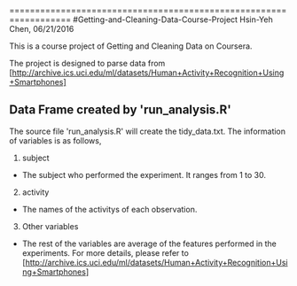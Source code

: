 ==================================================================
#Getting-and-Cleaning-Data-Course-Project
Hsin-Yeh Chen, 06/21/2016

This is a course project of Getting and Cleaning Data on Coursera.

The project is designed to parse data from 
[http://archive.ics.uci.edu/ml/datasets/Human+Activity+Recognition+Using+Smartphones]

## Data Frame created by 'run_analysis.R'
The source file 'run_analysis.R' will create the tidy_data.txt. The information of variables is as follows, 

1. subject
  * The subject who performed the experiment. It ranges from 1 to 30. 

2. activity
  * The names of the activitys of each observation.

3. Other variables
  * The rest of the variables are average of the features performed in the experiments. For more details, please refer to 
   [http://archive.ics.uci.edu/ml/datasets/Human+Activity+Recognition+Using+Smartphones]